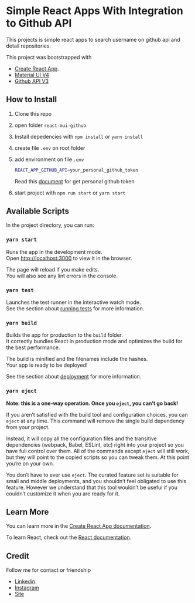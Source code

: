 # Simple React Apps With Integration to Github API
This projects is simple react apps to search username on github api and detail repositories.

This project was bootstrapped with 
- [Create React App](https://github.com/facebook/create-react-app).
- [Material UI V4](https://mui.com)
- [Github API V3](https://developer.github.com/v3/)

## How to Install
1. Clone this repo
2. open folder `react-mui-github`
3. Install depedencies with `npm install` or `yarn install`
4. create file `.env` on root folder
5. add environment on file `.env`
    ```sh
    REACT_APP_GITHUB_API=your_personal_github_token
    ```
    Read this [document](https://docs.github.com/en/authentication/keeping-your-account-and-data-secure/managing-your-personal-access-tokens) for get personal github token 

6. start project with `npm run start` or `yarn start`

## Available Scripts

In the project directory, you can run:

### `yarn start`

Runs the app in the development mode.\
Open [http://localhost:3000](http://localhost:3000) to view it in the browser.

The page will reload if you make edits.\
You will also see any lint errors in the console.

### `yarn test`

Launches the test runner in the interactive watch mode.\
See the section about [running tests](https://facebook.github.io/create-react-app/docs/running-tests) for more information.

### `yarn build`

Builds the app for production to the `build` folder.\
It correctly bundles React in production mode and optimizes the build for the best performance.

The build is minified and the filenames include the hashes.\
Your app is ready to be deployed!

See the section about [deployment](https://facebook.github.io/create-react-app/docs/deployment) for more information.

### `yarn eject`

**Note: this is a one-way operation. Once you `eject`, you can’t go back!**

If you aren’t satisfied with the build tool and configuration choices, you can `eject` at any time. This command will remove the single build dependency from your project.

Instead, it will copy all the configuration files and the transitive dependencies (webpack, Babel, ESLint, etc) right into your project so you have full control over them. All of the commands except `eject` will still work, but they will point to the copied scripts so you can tweak them. At this point you’re on your own.

You don’t have to ever use `eject`. The curated feature set is suitable for small and middle deployments, and you shouldn’t feel obligated to use this feature. However we understand that this tool wouldn’t be useful if you couldn’t customize it when you are ready for it.

## Learn More

You can learn more in the [Create React App documentation](https://facebook.github.io/create-react-app/docs/getting-started).

To learn React, check out the [React documentation](https://reactjs.org/).

## Credit
Follow me for contact or friendship
- [Linkedin]([https://github.com/facebook/create-react-app](https://www.linkedin.com/in/rifqi-abdillah/)).
- [Instagram]([https://mui.com](https://www.instagram.com/revqi_abdillah/))
- [Site](https://rifqi3004.github.io/)
